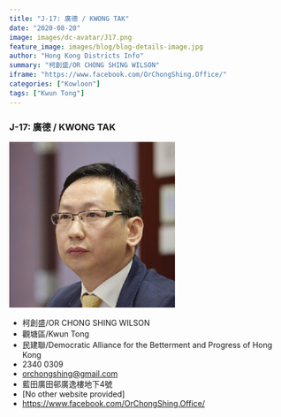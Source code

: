 ```yaml
---
title: "J-17: 廣德 / KWONG TAK"
date: "2020-08-20"
image: images/dc-avatar/J17.png
feature_image: images/blog/blog-details-image.jpg
author: "Hong Kong Districts Info"
summary: "柯創盛/OR CHONG SHING WILSON"
iframe: "https://www.facebook.com/OrChongShing.Office/"
categories: ["Kowloon"]
tags: ["Kwun Tong"]
---
```


### J-17: 廣德 / KWONG TAK  
![](/images/dc-avatar/J17.png)  

 - 柯創盛/OR CHONG SHING WILSON  
 - 觀塘區/Kwun Tong  
 - 民建聯/Democratic Alliance for the Betterment and Progress of Hong Kong  
 - 2340 0309  
 - orchongshing@gmail.com  
 - 藍田廣田邨廣逸樓地下4號  
 - [No other website provided]  
 - https://www.facebook.com/OrChongShing.Office/
